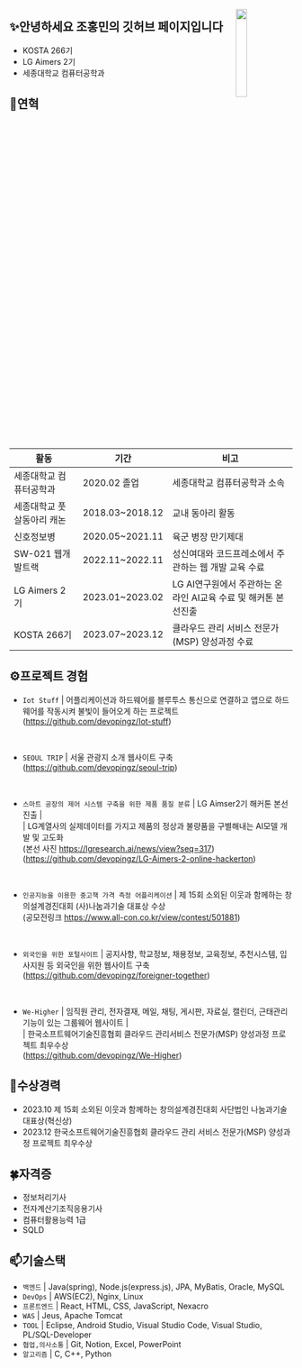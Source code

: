 <a href="https://hits.seeyoufarm.com"><img src="https://hits.seeyoufarm.com/api/count/incr/badge.svg?url=https%3A%2F%2Fgithub.com%2Fstg0123%2Fhit-counter&count_bg=%235AE57E&title_bg=%23555555&icon=&icon_color=%23E7E7E7&title=%EB%B0%A9%EB%AC%B8%EC%9E%90%EC%88%98&edge_flat=false" width="20%" align="right"/></a> 

## ✨안녕하세요 조홍민의 깃허브 페이지입니다
- KOSTA 266기
- LG Aimers 2기  
- 세종대학교 컴퓨터공학과

## 👋연혁<br/>
|활동|기간|비고|
|---|---|---|
|세종대학교 컴퓨터공학과|2020.02 졸업 | 세종대학교 컴퓨터공학과 소속|
|세종대학교 풋살동아리 캐논|2018.03~2018.12| 교내 동아리 활동|
|신호정보병 |2020.05~2021.11| 육군 병장 만기제대|
|SW-021 웹개발트랙 |2022.11~2022.11| 성신여대와 코드프레소에서 주관하는 웹 개발 교육 수료|
|LG Aimers 2기 |2023.01~2023.02| LG AI연구원에서 주관하는 온라인 AI교육 수료 및 해커톤 본선진출|
|KOSTA 266기 | 2023.07~2023.12 | 클라우드 관리 서비스 전문가(MSP) 양성과정 수료|

## ⚙프로젝트 경험

- `Iot Stuff` | 어플리케이션과 하드웨어를 블루투스 통신으로 연결하고 앱으로 하드웨어를 작동시켜 불빛이 들어오게 하는 프로젝트<br>(https://github.com/devopingz/Iot-stuff)
<br>

- `SEOUL TRIP` | 서울 관광지 소개 웹사이트 구축 (https://github.com/devopingz/seoul-trip)
<br>

- `스마트 공장의 제어 시스템 구축을 위한 제품 품질 분류` | LG Aimser2기 해커톤 본선진출 |<br> | LG계열사의 실제데이터를 가지고 제품의 정상과 불량품을 구별해내는 AI모델 개발 및 고도화<br>(본선 사진 https://lgresearch.ai/news/view?seq=317) (https://github.com/devopingz/LG-Aimers-2-online-hackerton)
<br>

- `인공지능을 이용한 중고책 가격 측정 어플리케이션` | 제 15회 소외된 이웃과 함께하는 창의설계경진대회 (사)나눔과기술 대표상 수상<br>(공모전링크 https://www.all-con.co.kr/view/contest/501881)
<br>

- `외국인을 위한 포털사이트` | 공지사항, 학교정보, 채용정보, 교육정보, 추천시스템, 입사지원 등 외국인을 위한 웹사이트 구축<br>(https://github.com/devopingz/foreigner-together)
<br>

- `We-Higher` | 임직원 관리, 전자결재, 메일, 채팅, 게시판, 자료실, 캘린더, 근태관리 기능이 있는 그룹웨어 웹사이트 | <br>| 한국소프트웨어기술진흥협회 클라우드 관리서비스 전문가(MSP) 양성과정 프로젝트 최우수상<br>(https://github.com/devopingz/We-Higher)

## 🎉수상경력
- 2023.10 제 15회 소외된 이웃과 함께하는 창의설계경진대회 사단법인 나눔과기술 대표상(혁신상)
- 2023.12 한국소프트웨어기술진흥협회 클라우드 관리 서비스 전문가(MSP) 양성과정 프로젝트 최우수상

## 🍀자격증
- 정보처리기사
- 전자계산기조직응용기사
- 컴퓨터활용능력 1급
- SQLD

## 📫기술스택
- `백엔드` | Java(spring), Node.js(express.js), JPA, MyBatis, Oracle, MySQL
- `DevOps` | AWS(EC2), Nginx, Linux
- `프론트엔드` | React, HTML, CSS, JavaScript, Nexacro
- `WAS` | Jeus, Apache Tomcat
- `TOOL` | Eclipse, Android Studio, Visual Studio Code, Visual Studio, PL/SQL-Developer
- `협업,의사소통` | Git, Notion, Excel, PowerPoint
- `알고리즘` | C, C++, Python
<br>
